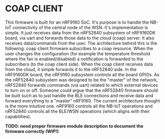# COAP CLIENT

This firmware is built for an nRF9160 SoC. It's purpose is to handle the NB-IoT connectivity of the central node of the WSN. It's implementation is simple. It just receives data from the nRF52840 subsystem of nRF9160DK board, via uart and forwards those data to the cloud (coap) server. It also receives data/commands from the user. The architecture behind this is the following:
coap client firmware subscribes to a coap resource. When the user changes the configuration (for example the temperature threshold where the fan is enabled/disabled) a notification is forwarded to the subscribers (to the coap client side). When the coap client receives data from the cloud, it simple forwards it to the nRF52840 side.
In the nRF9160DK board, the nRF9160 subsystem controls all the board GPIOs. As the nRF52840 subsystem was designed to be the "master" of the network, nRF52840 forwards commands (via uart) related to which external devices to turn on or off.
Someone could argue that the nRF52840 firmware should be built such as to just handle the BLE connections and receive data and forward everything to a "master" nRF9160. The current architecture thought is the more intuitive one. nRF9160 controls all the NB-IoT operations and nRF52840 controls all the BLE/WSN operations (which aligns with their capabilities).

__TODO: need proper firmware module description to document the firmware correctly (WIP!)__